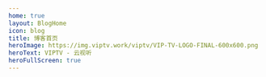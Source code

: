 ```yaml
---
home: true
layout: BlogHome
icon: blog
title: 博客首页
heroImage: https://img.viptv.work/viptv/VIP-TV-LOGO-FINAL-600x600.png
heroText: VIPTV - 云视听
heroFullScreen: true
---
```


